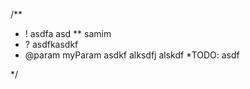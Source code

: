 /**
 * ! asdfa asd
 ** samim 
 * ? asdfkasdkf
 * @param myParam asdkf alksdfj alskdf
 *TODO: asdf 

 */